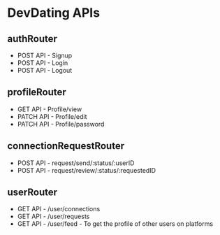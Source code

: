 # DevDating APIs

## authRouter
- POST API - Signup
- POST API - Login
- POST API - Logout

## profileRouter
- GET API - Profile/view
- PATCH API - Profile/edit
- PATCH API - Profile/password

## connectionRequestRouter
- POST API - request/send/:status/:userID
- POST API - request/review/:status/:requestedID

## userRouter
- GET API - /user/connections
- GET API - /user/requests
- GET API - /user/feed        - To get the profile of other users on platforms